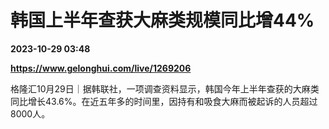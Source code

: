 # 韩国上半年查获大麻类规模同比增44%

**2023-10-29 03:48**

**https://www.gelonghui.com/live/1269206**

格隆汇10月29日｜据韩联社，一项调查资料显示，韩国今年上半年查获的大麻类同比增长43.6%。在近五年多的时间里，因持有和吸食大麻而被起诉的人员超过8000人。